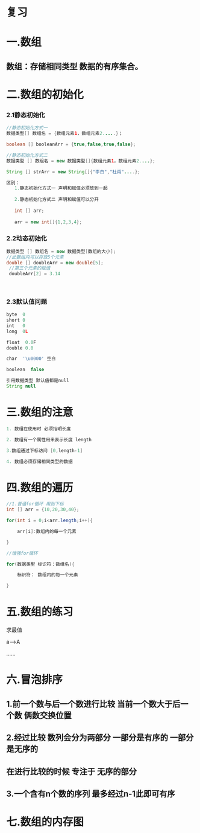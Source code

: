 # 复习

# 一.数组

## 数组：存储相同类型 数据的有序集合。

# 二.数组的初始化

### 2.1静态初始化

```java
//静态初始化方式一
数据类型[] 数组名 = {数组元素1，数组元素2.....}；

boolean [] booleanArr = {true,false,true,false};

//静态初始化方式二
数据类型 [] 数组名 = new 数据类型[]{数组元素1，数组元素2....};

String [] strArr = new String[]{"李白","杜甫"....};

区别：
   1.静态初始化方式一 声明和赋值必须放到一起
   
   2.静态初始化方式二 声明和赋值可以分开
   
   int [] arr;
   
   arr = new int[]{1,2,3,4};

```

### 2.2动态初始化

```java
数据类型 [] 数组名 = new 数据类型[数组的大小];
//此数组内可以存放5个元素
double [] doubleArr = new double[5];
 //第三个元素的赋值
 doubleArr[2] = 3.14
 
 

```

### 2.3默认值问题

```javascript
byte  0
short 0
int   0
long  0L

float  0.0F
double 0.0

char  '\u0000' 空白

boolean  false

引用数据类型 默认值都是null
String null


```

# 三.数组的注意

```java
1. 数组在使用时 必须指明长度 

2. 数组有一个属性用来表示长度 length

3.数组通过下标访问 [0,length-1]

4. 数组必须存储相同类型的数据  
```

# 四.数组的遍历

```java
//1.普通for循环 用到下标
int [] arr = {10,20,30,40};

for(int i = 0;i<arr.length;i++){

	arr[i]:数组内的每一个元素 

}

//增强for循环

for(数据类型 标识符：数组名){

	标识符： 数组内的每一个元素

}


```

# 五.数组的练习

求最值

a-->A

......

# 六.冒泡排序

##  1.前一个数与后一个数进行比较 当前一个数大于后一个数 俩数交换位置

## 2.经过比较 数列会分为两部分 一部分是有序的 一部分是无序的

##    在进行比较的时候 专注于 无序的部分

## 3.一个含有n个数的序列 最多经过n-1此即可有序

# 七.数组的内存图

